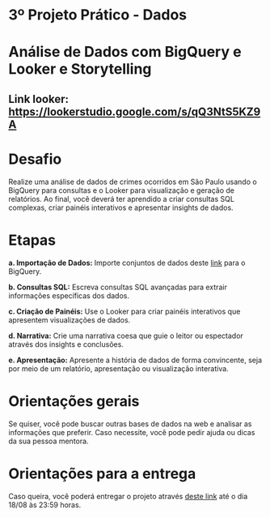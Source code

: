 # 

# 3º Projeto Prático \- Dados

# Análise de Dados com BigQuery e Looker e Storytelling
Link looker: https://lookerstudio.google.com/s/qQ3NtS5KZ9A
---

# **Desafio**

Realize uma análise de dados de crimes ocorridos em São Paulo usando o BigQuery para consultas e o Looker para visualização e geração de relatórios. Ao final, você deverá ter aprendido a criar consultas SQL complexas, criar painéis interativos e apresentar insights de dados.

# **Etapas**

**a. Importação de Dados:** Importe conjuntos de dados deste [link](https://drive.google.com/file/d/1sg97M1e2ESLQj7NFmodU4qqd6gLUT8gF/view?usp=sharing) para o BigQuery.

**b. Consultas SQL:** Escreva consultas SQL avançadas para extrair informações específicas dos dados.

**c. Criação de Painéis:** Use o Looker para criar painéis interativos que apresentem visualizações de dados.

**d. Narrativa:** Crie uma narrativa coesa que guie o leitor ou espectador através dos insights e conclusões.

**e. Apresentação:** Apresente a história de dados de forma convincente, seja por meio de um relatório, apresentação ou visualização interativa.

# **Orientações gerais**

Se quiser, você pode buscar outras bases de dados na web e analisar as informações que preferir. Caso necessite, você pode pedir ajuda ou dicas da sua pessoa mentora. 

# **Orientações para a entrega**

Caso queira, você poderá entregar o projeto através [deste link](https://forms.gle/ZJopyXdvf4d1uF9h7) até o dia 18/08 às 23:59 horas.

